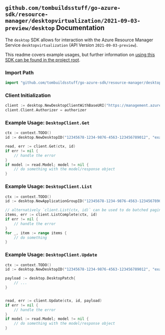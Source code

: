 
## `github.com/tombuildsstuff/go-azure-sdk/resource-manager/desktopvirtualization/2021-09-03-preview/desktop` Documentation

The `desktop` SDK allows for interaction with the Azure Resource Manager Service `desktopvirtualization` (API Version `2021-09-03-preview`).

This readme covers example usages, but further information on [using this SDK can be found in the project root](https://github.com/tombuildsstuff/go-azure-sdk/tree/main/docs).

### Import Path

```go
import "github.com/tombuildsstuff/go-azure-sdk/resource-manager/desktopvirtualization/2021-09-03-preview/desktop"
```


### Client Initialization

```go
client := desktop.NewDesktopClientWithBaseURI("https://management.azure.com")
client.Client.Authorizer = authorizer
```


### Example Usage: `DesktopClient.Get`

```go
ctx := context.TODO()
id := desktop.NewDesktopID("12345678-1234-9876-4563-123456789012", "example-resource-group", "applicationGroupValue", "desktopValue")

read, err := client.Get(ctx, id)
if err != nil {
	// handle the error
}
if model := read.Model; model != nil {
	// do something with the model/response object
}
```


### Example Usage: `DesktopClient.List`

```go
ctx := context.TODO()
id := desktop.NewApplicationGroupID("12345678-1234-9876-4563-123456789012", "example-resource-group", "applicationGroupValue")

// alternatively `client.List(ctx, id)` can be used to do batched pagination
items, err := client.ListComplete(ctx, id)
if err != nil {
	// handle the error
}
for _, item := range items {
	// do something
}
```


### Example Usage: `DesktopClient.Update`

```go
ctx := context.TODO()
id := desktop.NewDesktopID("12345678-1234-9876-4563-123456789012", "example-resource-group", "applicationGroupValue", "desktopValue")

payload := desktop.DesktopPatch{
	// ...
}


read, err := client.Update(ctx, id, payload)
if err != nil {
	// handle the error
}
if model := read.Model; model != nil {
	// do something with the model/response object
}
```

